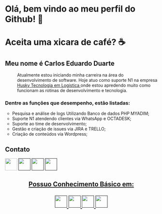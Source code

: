 <html>
    <body>
    <div class="apresentacao";>
        <div>
            <h1> <b> Olá, bem vindo ao meu perfil do Github! 👋 </b> </h1>
            <h1> <b> Aceita uma xicara de café? </b> ☕ </h1>
        </div>
        <div>
            <h2> <b> Meu nome é Carlos Eduardo Duarte </b> </h2>
        </div>
        <div>
            <dl>
                <dd Align="left";>    
                    Atualmente estou iniciando minha carreira na área do desenvolvimento de software.
                    Hoje atuo como suporte N1 na empresa <a href="https://gohusky.net/"> Husky Tecnologia em Logistica </a>
                    onde estou apredendo muito como funcionam as rotinas de desenvolvimento e tecnologia. 
            </dl> 
            <h3> 
                Dentre as funções que desempenho, estão listadas: 
            </h3>  
            <ul type="circle";>
                <li> Pesquisa e análise de logs Utilizando Banco de dados PHP MYADIM; </li>
                <li> Suporte N1 atendendo clientes via WhatsApp e OCTADESK; </li>
                <li> Suporte ao time de desenvolvimento; </li>
                <li> Gestão e criação de issues via JIRA e TRELLO; </li>
                <li> Criação de conteúdos via Wordpress; </li>
            </ul>
        </div>
    </div>
    <div>
        <h2> Contato </h2>
            <div class="contato";>
                <a href = "https://contate.me/CarlosDuartes"; target="_blank";><img src="https://www.flaticon.com/br/icone-premium/whatsapp_3670133?term=whatsapp&page=1&position=20&page=1&position=20&related_id=3670133&origin=search"; width="40"; height="40"; target="_blank";></a>
                <a href = ""; target="_blank";><img src=""; width="40"; height="40"; target="_blank";></a>
                <a href = ""; target="_blank";><img src=""; width="40"; height="40"; target="_blank";></a>
                <a href = ""; target="_blank";><img src=""; width="40"; height="40"; 
            </div>
    </div>
    <div clas="conhecimento_basico"; Align="center";>
        <h2> 
            Possuo Conhecimento Básico em:
            <br>
            <br>
            <img src="https://cdn.jsdelivr.net/gh/devicons/devicon/icons/html5/html5-original-wordmark.svg"; width="40"; height="40";>
            <img src="https://cdn.jsdelivr.net/gh/devicons/devicon/icons/css3/css3-original-wordmark.svg"; width="40"; height="40";>
            <img src="https://cdn.jsdelivr.net/gh/devicons/devicon/icons/php/php-original.svg"; width="40"; height="40";>
            <img src="https://cdn.jsdelivr.net/gh/devicons/devicon/icons/mysql/mysql-original-wordmark.svg"; width="40"; height="40";>
        </h2>
    </div>
    </body>
</html>
